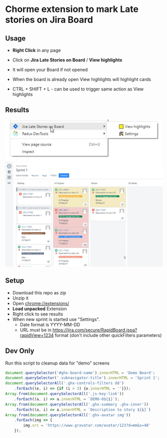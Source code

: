 # Chorme extension to mark **Late** stories on Jira Board

## Usage

- **Right Click** in any page
- Click on **Jira Late Stories on Board** / **View highlights**
- It will open your Board if not opened
- When the board is already open View highlights will highlight cards 


- CTRL + SHIFT + L - can be used to trigger same action as View highlights

## Results

![Usage](screens/usage.jpg)
![Board](screens/board.jpg)

## Setup

- Download this repo as zip
- Unzip it
- Open [chrome://extensions/](chrome://extensions/)
- **Load unpacked** Extension
- Right click to see results
- When new sprint is started use "Settings".
  - Date format is YYYY-MM-DD
  - URL must be in https://jira.com/secure/RapidBoard.jspa?rapidView=1234 format (don't include other quickFilters parameters)

## Dev Only

Run this script to cleanup data for "demo" screens

```js
document.querySelector('#ghx-board-name').innerHTML = 'Demo Board';
document.querySelector('.subnavigator-title').innerHTML = 'Sprint 1';
document.querySelectorAll('.ghx-controls-filters dd')
    .forEach((e, i) => {if (i > 3) {e.innerHTML = ''}});
Array.from(document.querySelectorAll('.js-key-link'))
    .forEach((a, i) => a.innerHTML = `DEMO-0${i}`);
Array.from(document.querySelectorAll('.ghx-summary .ghx-inner'))
    .forEach((a, i) => a.innerHTML = `Description to story ${i}`)
Array.from(document.querySelectorAll('.ghx-avatar img'))
    .forEach(img => {
        img.src = 'https://www.gravatar.com/avatar/123?d=mm&s=48'
    });
```

